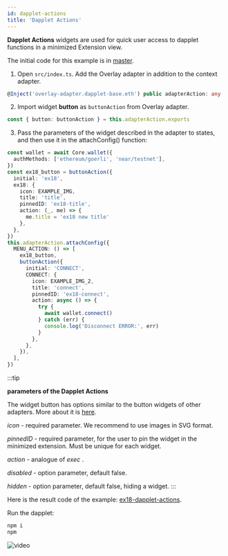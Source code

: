 ```yaml
---
id: dapplet-actions
title: 'Dapplet Actions'
---
```


**Dapplet Actions** widgets are used for quick user access to dapplet functions in a minimized Extension view.

The initial code for this example is in [master](https://github.com/dapplets/dapplet-template/tree/master).

1. Open `src/index.ts`. Add the Overlay adapter in addition to the context adapter.

```ts
@Inject('overlay-adapter.dapplet-base.eth') public adapterAction: any

```

2. Import widget **button** as `buttonAction` from Overlay adapter.

```ts
const { button: buttonAction } = this.adapterAction.exports
```

3. Pass the parameters of the widget described in the adapter to states, and then use it in the attachConfig() function:

```ts
const wallet = await Core.wallet({
  authMethods: ['ethereum/goerli', 'near/testnet'],
})
const ex18_button = buttonAction({
  initial: 'ex18',
  ex18: {
    icon: EXAMPLE_IMG,
    title: 'title',
    pinnedID: 'ex18-title',
    action: (_, me) => {
      me.title = 'ex18 new title'
    },
  },
})
this.adapterAction.attachConfig({
  MENU_ACTION: () => [
    ex18_button,
    buttonAction({
      initial: 'CONNECT',
      CONNECT: {
        icon: EXAMPLE_IMG_2,
        title: 'connect',
        pinnedID: 'ex18-connect',
        action: async () => {
          try {
            await wallet.connect()
          } catch (err) {
            console.log('Disconnect ERROR:', err)
          }
        },
      },
    }),
  ],
})
```

:::tip

**parameters of the Dapplet Actions**

The widget button has options similar to the button widgets of other adapters. More about it is [here](/docs/extra-button).

_icon_ - required parameter. We recommend to use images in SVG format.

_pinnedID_ - required parameter, for the user to pin the widget in the minimized extension. Must be unique for each widget.

_action_ - analogue of _exec_ .

_disabled_ - option parameter, default false.

_hidden_ - option parameter, default false, hiding a widget.
:::

Here is the result code of the example: [ex18-dapplet-actions](https://github.com/dapplets/dapplet-template/tree/ex18-dapplet-actions).

Run the dapplet:

```bash
npm i
npm
```

![video](/video/ex_18.gif)
